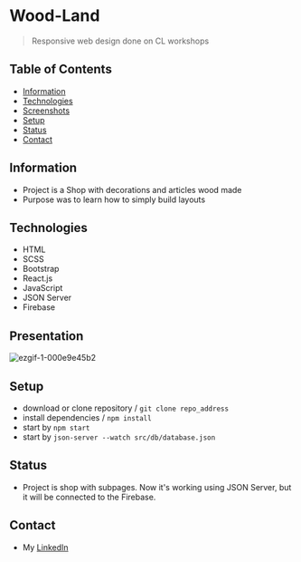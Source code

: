
# Wood-Land
>Responsive web design done on CL workshops

## Table of Contents
* [Information](#information)
* [Technologies](#technologies)
* [Screenshots](#screenshots)
* [Setup](#setup)
* [Status](#status)
* [Contact](#contact)


## Information
- Project is a Shop with decorations and articles wood made
- Purpose was to learn how to simply build layouts


## Technologies
- HTML
- SCSS
- Bootstrap
- React.js
- JavaScript
- JSON Server
- Firebase

## Presentation

![ezgif-1-000e9e45b2](https://user-images.githubusercontent.com/43583762/159037192-011d6873-dc3e-49cd-a3f9-f698a8dcf33d.gif)




## Setup

- download or clone repository / `git clone repo_address`
- install dependencies / `npm install`
- start by `npm start`
- start by `json-server --watch src/db/database.json`

## Status
- Project is shop with subpages. Now it's working using JSON Server, but it will be connected to the Firebase.

## Contact
- My [LinkedIn](https://www.linkedin.com/in/adam-sawka-net/) 

